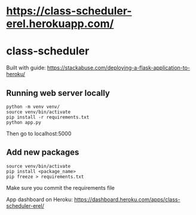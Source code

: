 # https://class-scheduler-erel.herokuapp.com/
# class-scheduler
Built with guide: https://stackabuse.com/deploying-a-flask-application-to-heroku/

## Running web server locally
```
python -m venv venv/
source venv/bin/activate
pip install -r requirements.txt
python app.py
```
Then go to localhost:5000

## Add new packages
```
source venv/bin/activate
pip install <package_name>
pip freeze > requirements.txt
```
Make sure you commit the requirements file

App dashboard on Heroku: https://dashboard.heroku.com/apps/class-scheduler-erel/